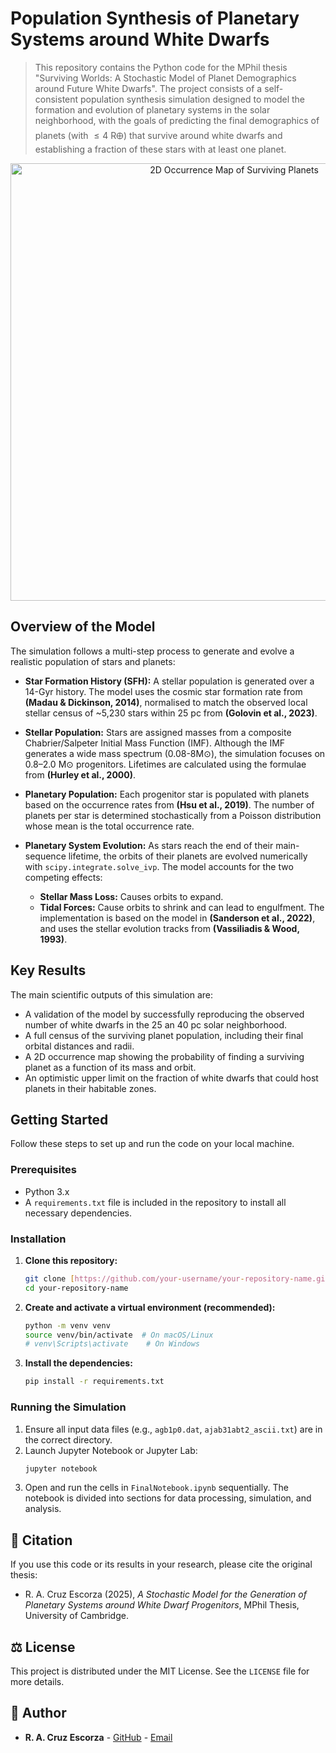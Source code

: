 # Population Synthesis of Planetary Systems around White Dwarfs

> This repository contains the Python code for the MPhil thesis "Surviving Worlds: A Stochastic Model of Planet Demographics around Future White Dwarfs". The project consists of a self-consistent population synthesis simulation designed to model the formation and evolution of planetary systems in the solar neighborhood, with the goals of predicting the final demographics of planets (with $\leq4$ R🜨) that survive around white dwarfs and establishing a fraction of these stars with at least one planet.

<p align="center">
  <img src="path/to/your/2d_occurrence_map.png" width="700" alt="2D Occurrence Map of Surviving Planets">
</p>

## Overview of the Model

The simulation follows a multi-step process to generate and evolve a realistic population of stars and planets:

* **Star Formation History (SFH):** A stellar population is generated over a 14-Gyr history. The model uses the cosmic star formation rate from **(Madau & Dickinson, 2014)**, normalised to match the observed local stellar census of ~5,230 stars within 25 pc from **(Golovin et al., 2023)**.

* **Stellar Population:** Stars are assigned masses from a composite Chabrier/Salpeter Initial Mass Function (IMF). Although the IMF generates a wide mass spectrum (0.08-8M⊙), the simulation focuses on 0.8–2.0 M⊙ progenitors. Lifetimes are calculated using the formulae from **(Hurley et al., 2000)**.

* **Planetary Population:** Each progenitor star is populated with planets based on the occurrence rates from **(Hsu et al., 2019)**. The number of planets per star is determined stochastically from a Poisson distribution whose mean is the total occurrence rate.

* **Planetary System Evolution:** As stars reach the end of their main-sequence lifetime, the orbits of their planets are evolved numerically with `scipy.integrate.solve_ivp`. The model accounts for the two competing effects:
    * **Stellar Mass Loss:** Causes orbits to expand.
    * **Tidal Forces:** Cause orbits to shrink and can lead to engulfment.
    The implementation is based on the model in **(Sanderson et al., 2022)**, and uses the stellar evolution tracks from **(Vassiliadis & Wood, 1993)**.

## Key Results

The main scientific outputs of this simulation are:

* A validation of the model by successfully reproducing the observed number of white dwarfs in the 25 an 40 pc solar neighborhood.
* A full census of the surviving planet population, including their final orbital distances and radii.
* A 2D occurrence map showing the probability of finding a surviving planet as a function of its mass and orbit.
* An optimistic upper limit on the fraction of white dwarfs that could host planets in their habitable zones.

## Getting Started

Follow these steps to set up and run the code on your local machine.

### Prerequisites

* Python 3.x
* A `requirements.txt` file is included in the repository to install all necessary dependencies.


### Installation

1.  **Clone this repository:**
    ```bash
    git clone [https://github.com/your-username/your-repository-name.git](https://github.com/your-username/your-repository-name.git)
    cd your-repository-name
    ```

2.  **Create and activate a virtual environment (recommended):**
    ```bash
    python -m venv venv
    source venv/bin/activate  # On macOS/Linux
    # venv\Scripts\activate    # On Windows
    ```

3.  **Install the dependencies:**
    ```bash
    pip install -r requirements.txt
    ```

### Running the Simulation

1.  Ensure all input data files (e.g., `agb1p0.dat`, `ajab31abt2_ascii.txt`) are in the correct directory.
2.  Launch Jupyter Notebook or Jupyter Lab:
    ```bash
    jupyter notebook
    ```
3.  Open and run the cells in `FinalNotebook.ipynb` sequentially. The notebook is divided into sections for data processing, simulation, and analysis.

## 📄 Citation

If you use this code or its results in your research, please cite the original thesis:

* R. A. Cruz Escorza (2025), *A Stochastic Model for the Generation of Planetary Systems around White Dwarf Progenitors*, MPhil Thesis, University of Cambridge.

## ⚖️ License

This project is distributed under the MIT License. See the `LICENSE` file for more details.

## 👤 Author

* **R. A. Cruz Escorza** - [GitHub](https://github.com/your-username) - [Email](mailto:your-email@example.com)
